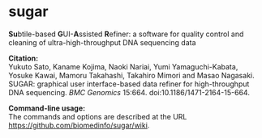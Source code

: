sugar
=====
<B>Su</B>btile-based <B>G</B>UI-<B>A</B>ssisted <B>R</B>efiner: a software for quality control and cleaning of ultra-high-throughput DNA sequencing data

<B>Citation:</B><BR>
Yukuto Sato, Kaname Kojima, Naoki Nariai, Yumi Yamaguchi-Kabata, Yosuke Kawai, Mamoru Takahashi, Takahiro Mimori and Masao Nagasaki. SUGAR: graphical user interface-based data refiner for high-throughput DNA sequencing. <I>BMC Genomics</I> 15:664.  doi:10.1186/1471-2164-15-664.

<B>Command-line usage:</B><BR>
The commands and options are described at the URL https://github.com/biomedinfo/sugar/wiki.
